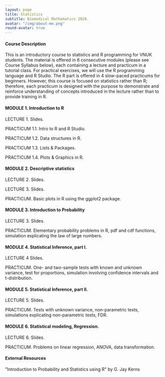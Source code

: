 ```yaml
---
layout: page
title: Statistics
subtitle: Biomedical Mathematics 2020.
avatar: "/img/about-me.png"
round-avatar: true
---
```

#### Course Description
This is an introductory course to statistics and R programming for VNUK students. The material is offered in 6 consecutive modules (please see Course Syllabus below), each containing a lecture and practicum in a tutorial class. For practical exercises, we will use the R programming language and R Studio. The R part is offered in 4 slow-paced practicums for beginners. However, this course is focused on statistics rather than R; therefore, each practicum is designed with the purpose to demonstrate and reinforce understanding of concepts introduced in the lecture rather than to provide training in R. 

#### MODULE 1. Introduction to R
LECTURE 1. 
Slides.

PRACTICUM 1.1. Intro to R and R Studio.

PRACTICUM 1.2. Data structures in R. 

PRACTICUM 1.3. Lists & Packages. 

PRACTICUM 1.4. Plots & Graphics in R. 

#### MODULE 2. Descriptive statistics
LECTURE 2. 
Slides.

LECTURE 3. 
Slides.

PRACTICUM. Basic plots in R using the ggplot2 package.

#### MODULE 3. Introduction to Probability
LECTURE 3. 
Slides.

PRACTICUM. Elementary probability problems in R, pdf and cdf functions, simulation explicating the law of large numbers.

#### MODULE 4. Statistical Inference, part I.
LECTURE 4
Slides.

PRACTICUM. One- and two-sample tests with known and unknown variance, test for proportions, simulation involving confidence intervals and t-distribution.

#### MODULE 5. Statistical Inference, part II. 
LECTURE 5. 
Slides.

PRACTICUM. Tests with unknown variance, non-parametric tests, simulations explicating non-parametric tests, FDR.

#### MODULE 6. Statistical modeling, Regression.
LECTURE 6. 
Slides.

PRACTICUM. Problems on linear regression, ANOVA, data transformation.

#### External Resources
"Introduction to Probability and Statistics using R" by G. Jay Kerns

